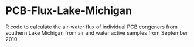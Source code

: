 # PCB-Flux-Lake-Michigan
R code to calculate the air-water flux of individual PCB congeners from southern Lake Michigan from air and water active samples from September 2010
